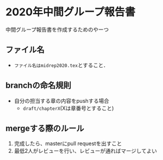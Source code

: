2020年中間グループ報告書
=======
中間グループ報告書を作成するためのやーつ

## ファイル名
- `ファイル名はmidrep2020.tex`とすること．

## branchの命名規則
- 自分の担当する章の内容をpushする場合
  - `draft/chapterX`(Xは章番号とすること)

## mergeする際のルール
1. 完成したら、masterにpull requestを出すこと
2. 最低2人がレビューを行い、レビューが通ればマージしてよい
